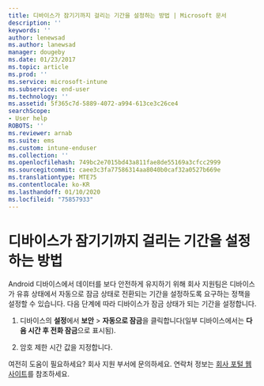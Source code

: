 ```yaml
---
title: 디바이스가 잠기기까지 걸리는 기간을 설정하는 방법 | Microsoft 문서
description: ''
keywords: ''
author: lenewsad
ms.author: lanewsad
manager: dougeby
ms.date: 01/23/2017
ms.topic: article
ms.prod: ''
ms.service: microsoft-intune
ms.subservice: end-user
ms.technology: ''
ms.assetid: 5f365c7d-5889-4072-a994-613ce3c26ce4
searchScope:
- User help
ROBOTS: ''
ms.reviewer: arnab
ms.suite: ems
ms.custom: intune-enduser
ms.collection: ''
ms.openlocfilehash: 749bc2e7015bd43a811fae8de55169a3cfcc2999
ms.sourcegitcommit: caee3c3fa77586314aa8040b0caf32a0527b669e
ms.translationtype: MTE75
ms.contentlocale: ko-KR
ms.lasthandoff: 01/10/2020
ms.locfileid: "75857933"
---
```

# <a name="how-to-set-the-amount-of-time-before-your-device-is-locked"></a>디바이스가 잠기기까지 걸리는 기간을 설정하는 방법

Android 디바이스에서 데이터를 보다 안전하게 유지하기 위해 회사 지원팀은 디바이스가 유휴 상태에서 자동으로 잠금 상태로 전환되는 기간을 설정하도록 요구하는 정책을 설정할 수 있습니다. 다음 단계에 따라 디바이스가 잠금 상태가 되는 기간을 설정합니다.

1. 디바이스의 **설정**에서 **보안** &gt; **자동으로 잠금**을 클릭합니다(일부 디바이스에서는 **다음 시간 후 전화 잠금**으로 표시됨).

2. 암호 제한 시간 값을 지정합니다.

여전히 도움이 필요하세요? 회사 지원 부서에 문의하세요. 연락처 정보는 [회사 포털 웹 사이트](https://go.microsoft.com/fwlink/?linkid=2010980)를 참조하세요.
